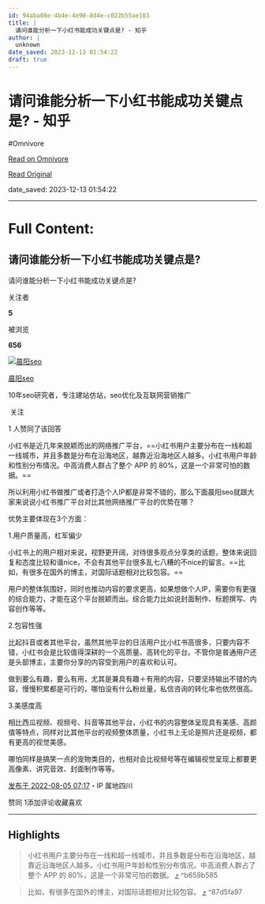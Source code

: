 ```yaml
---
id: 94aba08e-4b4e-4e90-8d4e-c022b55ae103
title: |
  请问谁能分析一下小红书能成功关键点是? - 知乎
author: |
  unknown
date_saved: 2023-12-13 01:54:22
draft: true
---
```


# 请问谁能分析一下小红书能成功关键点是? - 知乎
#Omnivore

[Read on Omnivore](https://omnivore.app/me/https-www-zhihu-com-question-41667310-answer-2611332824-18c61f46d04)

[Read Original](https://www.zhihu.com/question/41667310/answer/2611332824)

date_saved: 2023-12-13 01:54:22


--- 

# Full Content: 

## 请问谁能分析一下小红书能成功关键点是?

请问谁能分析一下小红书能成功关键点是?

关注者

**5**

被浏览

**656**

[![晨阳seo](https://proxy-prod.omnivore-image-cache.app/0x0,sxNJVVHi3lPo5G9O-Zxx7tjL9g87Uvh5fkc8TQew2lcA/https://picx.zhimg.com/v2-b4aef5ab2e0d031cb2a7022fb187f55b_l.jpg?source=2c26e567)](https://www.zhihu.com/people/yyhnb-48)

[晨阳seo](https://www.zhihu.com/people/yyhnb-48)

10年seo研究者，专注建站仿站，seo优化及互联网营销推广

​ 关注

1 人赞同了该回答

小红书是近几年来脱颖而出的网络推广平台，==小红书用户主要分布在一线和超一线城市，并且多数是分布在沿海地区，越靠近沿海地区人越多。小红书用户年龄和性别分布情况。中高消费人群占了整个 APP 的 80%，这是一个非常可怕的数据。==

所以利用小红书做推广或者打造个人IP都是非常不错的，那么下面晨阳seo就跟大家来说说小红书推广平台对比其他网络推广平台的优势在哪？

优势主要体现在3个方面：

1.用户质量高，杠军偏少

小红书上的用户相对来说，视野更开阔，对待很多观点分享类的话题，整体来说回复和态度比较和谐nice，不会有其他平台很多乱七八糟的不nice的留言。==比如，有很多在国外的博主，对国际话题相对比较包容。==

用户的整体氛围好，同时也推动内容的要求更高，如果想做个人IP，需要你有更强的综合能力，才能在这个平台脱颖而出。综合能力比如说封面制作、标题撰写、内容创作等等。

2.包容性强

比起抖音或者其他平台，虽然其他平台的日活用户比小红书高很多，只要内容不错，小红书会是比较值得深耕的一个高质量、高转化的平台。不管你是普通用户还是头部博主，主要你分享的内容受到用户的喜欢和认可。

做到要么有趣，要么有用，尤其是兼具有趣＋有用的内容，只要坚持输出不错的内容，慢慢积累都是可行的，哪怕没有什么粉丝量，私信咨询的转化率也依然很高。

3.美感度高

相比西瓜视频、视频号、抖音等其他平台，小红书的内容整体呈现具有美感、高颜值等特点，同样对比其他平台的视频整体质量，小红书上无论是照片还是视频，都有更高的视觉美感。

哪怕同样是搞笑一点的宠物类目的，也相对会比视频号等在编辑视觉呈现上都要更高像素、讲究音效、封面制作等等。

[发布于 2022-08-05 07:17](https://www.zhihu.com/question/41667310/answer/2611332824)・IP 属地四川

​赞同 1​​添加评论​收藏​喜欢

---

## Highlights

> 小红书用户主要分布在一线和超一线城市，并且多数是分布在沿海地区，越靠近沿海地区人越多。小红书用户年龄和性别分布情况。中高消费人群占了整个 APP 的 80%，这是一个非常可怕的数据。 [⤴️](https://omnivore.app/me/https-www-zhihu-com-question-41667310-answer-2611332824-18c61f46d04#b659b585-03f2-4aff-811c-edecb2f1fc19)  ^b659b585

> 比如，有很多在国外的博主，对国际话题相对比较包容。 [⤴️](https://omnivore.app/me/https-www-zhihu-com-question-41667310-answer-2611332824-18c61f46d04#87d5fa97-19dd-46d8-85af-1679206cb83f)  ^87d5fa97

